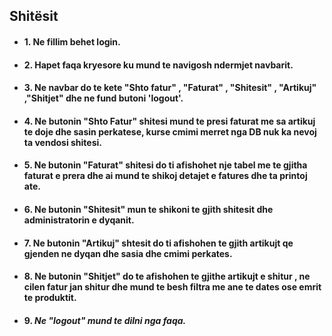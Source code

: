 ## **Shitësit**
* #### 1. **Ne fillim behet login.**
* #### 2. **Hapet faqa kryesore ku mund te navigosh ndermjet navbarit.**
* #### 3. **Ne navbar do te kete "Shto fatur" , "Faturat" , "Shitesit" , "Artikuj" ,"Shitjet" dhe ne fund butoni 'logout'.**
* #### 4. **Ne butonin "Shto Fatur" shitesi mund te presi faturat me sa artikuj te doje dhe sasin perkatese, kurse cmimi merret nga DB nuk ka nevoj ta vendosi shitesi.**
* #### 5. **Ne butonin "Faturat" shitesi do ti afishohet nje tabel me te gjitha faturat e prera dhe ai mund te shikoj detajet e fatures dhe ta printoj ate.**
* #### 6. **Ne butonin "Shitesit" mun te shikoni te gjith shitesit dhe administratorin e dyqanit.**
* #### 7. **Ne butonin "Artikuj" shtesit do ti afishohen te gjith artikujt qe gjenden ne dyqan dhe sasia dhe cmimi perkates.**
* #### 8. **Ne butonin "Shitjet" do te afishohen te gjithe artikujt e shitur , ne cilen fatur jan shitur dhe mund te besh filtra me ane te dates ose emrit te produktit.**
* #### 9. ***Ne "logout" mund te dilni nga faqa.***
